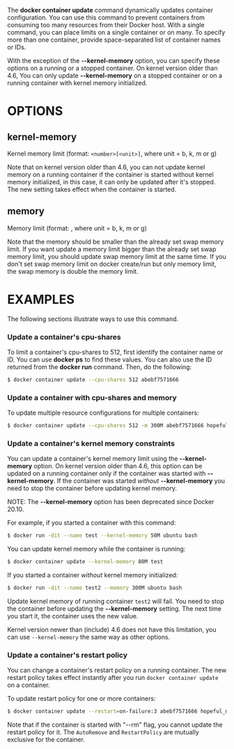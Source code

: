 The **docker container update** command dynamically updates container configuration.
You can use this command to prevent containers from consuming too many 
resources from their Docker host.  With a single command, you can place 
limits on a single container or on many. To specify more than one container,
provide space-separated list of container names or IDs.

With the exception of the **--kernel-memory** option, you can specify these
options on a running or a stopped container. On kernel version older than
4.6, You can only update **--kernel-memory** on a stopped container or on
a running container with kernel memory initialized.

# OPTIONS

## kernel-memory

Kernel memory limit (format: `<number>[<unit>]`, where unit = b, k, m or g)

Note that on kernel version older than 4.6, you can not update kernel memory on
a running container if the container is started without kernel memory initialized,
in this case, it can only be updated after it's stopped. The new setting takes
effect when the container is started.

## memory

Memory limit (format: <number><optional unit>, where unit = b, k, m or g)

Note that the memory should be smaller than the already set swap memory limit.
If you want update a memory limit bigger than the already set swap memory limit,
you should update swap memory limit at the same time. If you don't set swap memory 
limit on docker create/run but only memory limit, the swap memory is double
the memory limit.

# EXAMPLES

The following sections illustrate ways to use this command.

### Update a container's cpu-shares

To limit a container's cpu-shares to 512, first identify the container
name or ID. You can use **docker ps** to find these values. You can also
use the ID returned from the **docker run** command.  Then, do the following:

```bash
$ docker container update --cpu-shares 512 abebf7571666
```

### Update a container with cpu-shares and memory

To update multiple resource configurations for multiple containers:

```bash
$ docker container update --cpu-shares 512 -m 300M abebf7571666 hopeful_morse
```

### Update a container's kernel memory constraints

You can update a container's kernel memory limit using the **--kernel-memory**
option. On kernel version older than 4.6, this option can be updated on a
running container only if the container was started with **--kernel-memory**.
If the container was started *without* **--kernel-memory** you need to stop
the container before updating kernel memory.

NOTE: The **--kernel-memory** option has been deprecated since Docker 20.10.

For example, if you started a container with this command:

```bash
$ docker run -dit --name test --kernel-memory 50M ubuntu bash
```

You can update kernel memory while the container is running:

```bash
$ docker container update --kernel-memory 80M test
```

If you started a container *without* kernel memory initialized:

```bash
$ docker run -dit --name test2 --memory 300M ubuntu bash
```

Update kernel memory of running container `test2` will fail. You need to stop
the container before updating the **--kernel-memory** setting. The next time you
start it, the container uses the new value.

Kernel version newer than (include) 4.6 does not have this limitation, you
can use `--kernel-memory` the same way as other options.

### Update a container's restart policy

You can change a container's restart policy on a running container. The new
restart policy takes effect instantly after you run `docker container update` on a
container.

To update restart policy for one or more containers:

```bash
$ docker container update --restart=on-failure:3 abebf7571666 hopeful_morse
```

Note that if the container is started with "--rm" flag, you cannot update the restart
policy for it. The `AutoRemove` and `RestartPolicy` are mutually exclusive for the
container.
